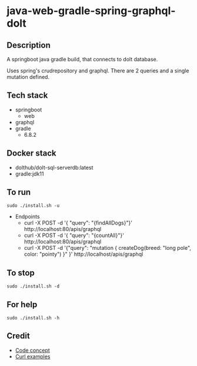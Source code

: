 # java-web-gradle-spring-graphql-dolt

## Description
A springboot java gradle build,
that connects to dolt database.

Uses spring's crudrepository and graphql.
There are 2 queries and a single mutation
defined.

## Tech stack
- springboot
  - web
- graphql
- gradle
  - 6.8.2

## Docker stack
- dolthub/dolt-sql-serverdb:latest
- gradle:jdk11

## To run
`sudo ./install.sh -u`
- Endpoints
  - curl -X POST -d '{ "query": "{findAllDogs}"}' http://localhost:80/apis/graphql
  - curl -X POST -d '{ "query": "{countAll}"}' http://localhost:80/apis/graphql
  - curl -X POST -d '{"query": "mutation { createDog(breed: \"long pole\", color: \"pointy\") }" }' http://localhost/apis/graphql

## To stop
`sudo ./install.sh -d`

## For help
`sudo ./install.sh -h`

## Credit
- [Code concept](https://www.bezkoder.com/spring-boot-graphql-mongodb-example-graphql-java/)
- [Curl examples](https://www.maxivanov.io/make-graphql-requests-with-curl/)
